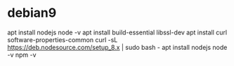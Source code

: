 # debian9
apt install nodejs
node -v
apt install build-essential libssl-dev
apt install curl software-properties-common
curl -sL https://deb.nodesource.com/setup_8.x | sudo bash -
apt install nodejs
node -v
npm -v

